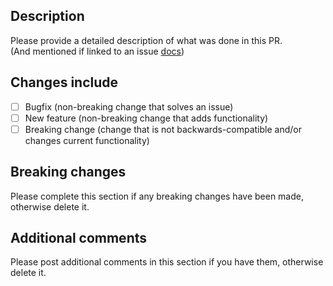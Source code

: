 ## Description

Please provide a detailed description of what was done in this PR.  
(And mentioned if linked to an issue [docs](https://docs.github.com/en/issues/tracking-your-work-with-issues/linking-a-pull-request-to-an-issue))

## Changes include

- [ ] Bugfix (non-breaking change that solves an issue)
- [ ] New feature (non-breaking change that adds functionality)
- [ ] Breaking change (change that is not backwards-compatible and/or changes current functionality)

## Breaking changes

Please complete this section if any breaking changes have been made, otherwise delete it.

## Additional comments

Please post additional comments in this section if you have them, otherwise delete it.